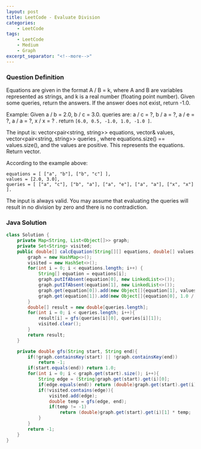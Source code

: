 ```yaml
---
layout: post
title: LeetCode - Evaluate Division
categories:
    - LeetCode
tags:
    - LeetCode
    - Medium
    - Graph
excerpt_separator: "<!--more-->"
---
```


### Question Definition
Equations are given in the format A / B = k, where A and B are variables represented as strings, and k is a real number (floating point number). Given some queries, return the answers. If the answer does not exist, return -1.0.
<!--more-->

Example:
Given a / b = 2.0, b / c = 3.0.
queries are: a / c = ?, b / a = ?, a / e = ?, a / a = ?, x / x = ? .
return `[6.0, 0.5, -1.0, 1.0, -1.0 ]`.

The input is: vector<pair<string, string>> equations, vector<double>& values, vector<pair<string, string>> queries , where equations.size() == values.size(), and the values are positive. This represents the equations. Return vector<double>.

According to the example above:
```
equations = [ ["a", "b"], ["b", "c"] ],
values = [2.0, 3.0],
queries = [ ["a", "c"], ["b", "a"], ["a", "e"], ["a", "a"], ["x", "x"] ].
```
The input is always valid. You may assume that evaluating the queries will result in no division by zero and there is no contradiction.
### Java Solution
```java
class Solution {
    private Map<String, List<Object[]>> graph;
    private Set<String> visited;
    public double[] calcEquation(String[][] equations, double[] values, String[][] queries) {
        graph = new HashMap<>();
        visited = new HashSet<>();
        for(int i = 0; i < equations.length; i++) {
            String[] equation = equations[i];
            graph.putIfAbsent(equation[0], new LinkedList<>());
            graph.putIfAbsent(equation[1], new LinkedList<>());
            graph.get(equation[0]).add(new Object[]{equation[1], values[i]});
            graph.get(equation[1]).add(new Object[]{equation[0], 1.0 / values[i]});
        }
        double[] result = new double[queries.length];
        for(int i = 0; i < queries.length; i++){
            result[i] = gfs(queries[i][0], queries[i][1]);
            visited.clear();
        }
        return result;
    }

    private double gfs(String start, String end){
        if(!graph.containsKey(start) || !graph.containsKey(end))
            return -1;
        if(start.equals(end)) return 1.0;
        for(int i = 0; i < graph.get(start).size(); i++){
            String edge = (String)graph.get(start).get(i)[0];
            if(edge.equals(end)) return (double)graph.get(start).get(i)[1];
            if(!visited.contains(edge)){
                visited.add(edge);
                double temp = gfs(edge, end);
                if(temp != -1)
                    return (double)graph.get(start).get(i)[1] * temp;
            }
        }
        return -1;
    }
}
```